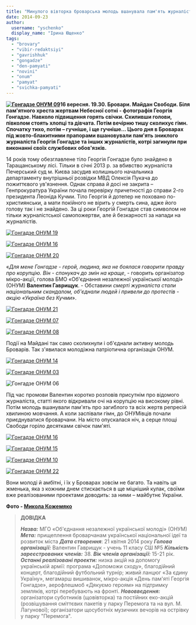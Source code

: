 ```yaml
---
title: "Минулого вівторка броварська молодь вшанувала пам'ять журналіста Георгія Гонгадзе"
date: 2014-09-23
author: 
  username: "yschenko"
  display_name: "Ірина Ющенко"
tags: 
  - "brovary"
  - "vibir-redaktsiyi"
  - "gavrishhuk"
  - "gongadze"
  - "den-pamyati"
  - "novini"
  - "onum"
  - "pamyat"
  - "svichka-pamyati"
---
```


**[![Гонгадзе ОНУМ 09](https://mpz.brovary.org/wp-content/uploads/2014/09/Gongadze-ONUM-09.jpg)](https://mpz.brovary.org/wp-content/uploads/2014/09/Gongadze-ONUM-09.jpg)16 вересня. 19.30. Бровари. Майдан Свободи. Біля пам'ятного хреста жертвам Небесної сотні - фотографія Георгія Гонгадзе. Навколо підвищення горять свічки. Схиливши голови, півколом стоять хлопці та дівчата. Потім вечірню тишу сколихує гімн. Спочатку тихо, потім – гучніше, і ще гучніше… Цього дня в Броварах під жовто-блакитними прапорами вшановували пам'ять зниклого журналіста Георгія Гонгадзе та інших журналістів, котрі загинули при виконанні своїх службових обов'язків.**

14 років тому обезглавлене тіло Георгія Гонгадзе було знайдено в Таращанському лісі. Тільки в січні 2013 р. за вбивство журналіста Печерський суд м. Києва засудив колишнього начальника департаменту внутрішньої розвідки МВД Олексія Пукача до пожиттєвого ув'язнення. Однак справа й досі не закрита – Генпрокуратура України почала перевірку причетності до справи 2-го президента Леоніда Кучми. Тіло Георгія й дотепер не поховано по-християнськи, а мати покійного не вірить у смерть сина, адже його голову так і не знайдено. За ці роки Георгій Гонгадзе став символом не тільки журналістської самопожертви, але й безкарності за напади на журналістів.

[![Гонгадзе ОНУМ 19](https://mpz.brovary.org/wp-content/uploads/2014/09/Gongadze-ONUM-19.jpg)](https://mpz.brovary.org/wp-content/uploads/2014/09/Gongadze-ONUM-19.jpg)

[![Гонгадзе ОНУМ 16](https://mpz.brovary.org/wp-content/uploads/2014/09/Gongadze-ONUM-16.jpg)](https://mpz.brovary.org/wp-content/uploads/2014/09/Gongadze-ONUM-16.jpg)

[![Гонгадзе ОНУМ 20](https://mpz.brovary.org/wp-content/uploads/2014/09/Gongadze-ONUM-20.jpg)](https://mpz.brovary.org/wp-content/uploads/2014/09/Gongadze-ONUM-20.jpg)

«_Для мене Гонгадзе - герой, людина, яка не боялася говорити правду про корупцію. Він - спонукач до змін на краще_, - говорить організатор мікро-акції, голова БМО «Об'єднання незалежної української молоді» (ОНУМ) **Валентин Гаврищук**. - Обставини _смерті журналіста стали національним скандалом, об'єднали людей і привели до протестів - акцію «Україна без Кучми_».

[![Гонгадзе ОНУМ 21](https://mpz.brovary.org/wp-content/uploads/2014/09/Gongadze-ONUM-21.jpg)](https://mpz.brovary.org/wp-content/uploads/2014/09/Gongadze-ONUM-21.jpg)

[![Гонгадзе ОНУМ 07](https://mpz.brovary.org/wp-content/uploads/2014/09/Gongadze-ONUM-07.jpg)](https://mpz.brovary.org/wp-content/uploads/2014/09/Gongadze-ONUM-07.jpg)

[![Гонгадзе ОНУМ 08](https://mpz.brovary.org/wp-content/uploads/2014/09/Gongadze-ONUM-08.jpg)](https://mpz.brovary.org/wp-content/uploads/2014/09/Gongadze-ONUM-08.jpg)

Події на Майдані так само сколихнули і об'єднали активну молодь Броварів. Так з'явилася молодіжна патріотична організація ОНУМ.

[![Гонгадзе ОНУМ 14](https://mpz.brovary.org/wp-content/uploads/2014/09/Gongadze-ONUM-14.jpg)](https://mpz.brovary.org/wp-content/uploads/2014/09/Gongadze-ONUM-14.jpg)

[![Гонгадзе ОНУМ 03](https://mpz.brovary.org/wp-content/uploads/2014/09/Gongadze-ONUM-03.jpg)](https://mpz.brovary.org/wp-content/uploads/2014/09/Gongadze-ONUM-03.jpg)

![Гонгадзе ОНУМ 06](https://mpz.brovary.org/wp-content/uploads/2014/09/Gongadze-ONUM-06.jpg)

Під час промови Валентин коротко розповів присутнім про відомого журналіста, статті якого відкривали очі на корупцію на високому рівні. Потім молодь вшанували пам'ять про загиблого та всіх жертв репресій хвилиною мовчання. А коли заспівали гімн, до ОНУМівців почали приєднуватися броварчани. На місто опускалася ніч, а серце площі Свободи горіло десятками свічок пам'яті.

[![Гонгадзе ОНУМ 16](https://mpz.brovary.org/wp-content/uploads/2014/09/Gongadze-ONUM-16.jpg)](https://mpz.brovary.org/wp-content/uploads/2014/09/Gongadze-ONUM-16.jpg)

[![Гонгадзе ОНУМ 15](https://mpz.brovary.org/wp-content/uploads/2014/09/Gongadze-ONUM-15.jpg)](https://mpz.brovary.org/wp-content/uploads/2014/09/Gongadze-ONUM-15.jpg)

[![Гонгадзе ОНУМ 10](https://mpz.brovary.org/wp-content/uploads/2014/09/Gongadze-ONUM-10.jpg)](https://mpz.brovary.org/wp-content/uploads/2014/09/Gongadze-ONUM-10.jpg)

[![Гонгадзе ОНУМ 22](https://mpz.brovary.org/wp-content/uploads/2014/09/Gongadze-ONUM-22.jpg)](https://mpz.brovary.org/wp-content/uploads/2014/09/Gongadze-ONUM-22.jpg)

Вони молоді й амбітні, і їх у Броварах зовсім не багато. Та навіть ця жменька, яка з кожним днем стискається в ще міцніший кулак, своїми вже реалізованими проектами доводить: за ними – майбутнє України.

**Фото - [Микола Кожемяко](http://fotokray.com.ua)**

> **ДОВІДКА**
> 
> **_Назва:_** МГО «Об'єднання незалежної української молоді» (ОНУМ) **_Мета:_** прищеплення броварчанам української національної ідеї та розвиток міста **_Дата створення_**: 21 квітня 2014 року **_Голова організації:_** Валентин Гаврищук - учень 11 класу СШ №5 **_Кількість зареєстрованих членів:_** 38. **_Вік членів організації:_** 15-21 рік. **_Останні реалізовані проекти:_** низка акцій на допомогу українській армії: програма «Допоможи сходу», благодійний концерт, благодійний футбольний турнір; живий ланцюг «За єдину Україну», мегамарш вишиванок, мікро-акція «День пам'яті Георгія Гонгадзе», аерофлешмоб «Дякуємо героям» на підтримку земляків, котрі перебувають на фронті. **_Нововведення:_** організатори суботників (щовівторка) та постійних еко-акцій (розвішування сміттєвих пакетів у парку Перемога та на вул. М. Лагунової); організатори щосуботніх музичних вечорів на острівку у парку "Перемога".

